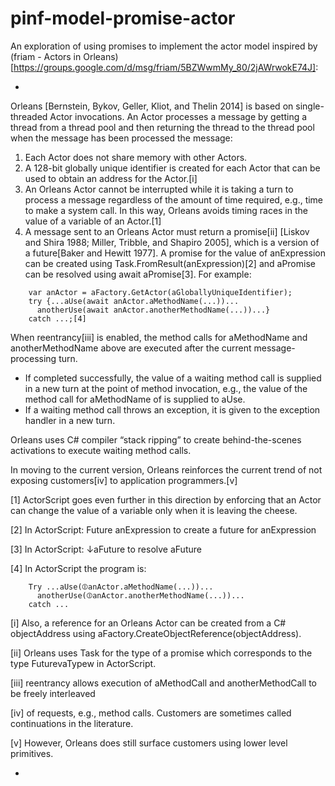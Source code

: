 pinf-model-promise-actor
========================

An exploration of using promises to implement the actor model inspired by (friam - Actors in Orleans)[https://groups.google.com/d/msg/friam/5BZWwmMy_80/2jAWrwokE74J]:

-

Orleans [Bernstein, Bykov, Geller, Kliot, and Thelin 2014] is based on single-threaded Actor invocations. An Actor processes a message by getting a thread from a thread pool and then returning the thread to the thread pool when the message has been processed the message:

  1. Each Actor does not share memory with other Actors.
  2. A 128-bit globally unique identifier is created for each Actor that can be used to obtain an address  for the Actor.[i]
  3. An Orleans Actor cannot be interrupted while it is taking a turn to process a message regardless of the amount of time required, e.g., time to make a system call.  In this way, Orleans avoids timing races in the value of a variable of an Actor.[1]
  4. A message sent to an Orleans Actor must return a promise[ii] [Liskov and Shira 1988; Miller, Tribble, and Shapiro 2005], which is a version of a future[Baker and Hewitt 1977].  A promise for the value of  anExpression can be created using Task.FromResult(anExpression)[2] and aPromise can be resolved using  await aPromise[3]. For example:
````
    var anActor = aFactory.GetActor(aGloballyUniqueIdentifier);
    try {...aUse(await anActor.aMethodName(...))...
      anotherUse(await anActor.anotherMethodName(...))...}
    catch ...;[4]
````
When reentrancy[iii] is enabled, the method calls for aMethodName and anotherMethodName above are executed after the current message-processing turn. 

  * If completed successfully, the value of a waiting method call is supplied in a new turn at the point of method invocation, e.g., the value of the method call for aMethodName of is supplied to aUse. 
  * If a waiting method call throws an exception, it is given to the exception handler in a new turn.

Orleans uses C# compiler “stack ripping” to create behind-the-scenes activations to execute waiting method calls.

In moving to the current version, Orleans reinforces the current trend of not exposing customers[iv] to application programmers.[v]

[1] ActorScript goes even further in this direction by enforcing that an Actor can change the value of a variable only when it is leaving the cheese.

[2] In ActorScript:  Future anExpression to create a future for anExpression

[3] In ActorScript:  ↓aFuture to resolve aFuture

[4] In ActorScript the program is:
````
    Try ...aUse(⦷anActor.aMethodName(...))...
      anotherUse(⦷anActor.anotherMethodName(...))...
    catch ...
````
[i] Also, a reference for an Orleans Actor can be created from a C# objectAddress using aFactory.CreateObjectReference(objectAddress).

[ii] Orleans uses Task<aType> for the type of a promise which corresponds to the type FuturevaTypew in ActorScript.

[iii] reentrancy allows execution of aMethodCall and anotherMethodCall to be freely interleaved

[iv] of requests, e.g., method calls. Customers are sometimes called continuations in the literature.

[v] However, Orleans does still surface customers using lower level primitives.

-
